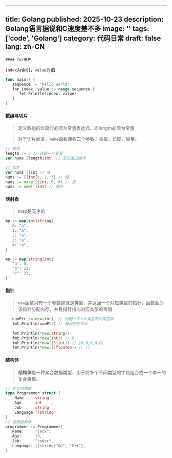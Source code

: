 
---
title: Golang
published: 2025-10-23
description: Golang语言据说和C速度差不多
image: ''
tags: ['code', 'Golang']
category: 代码日常
draft: false
lang: zh-CN
---
    #### for循环

`index`为索引，`value`为值

```go
func main() {
   sequence := "hello world"
   for index, value := range sequence {
      fmt.Println(index, value)
   }
}
```

#### 数组与切片

> 定义数组的长度时必须为常量表达式，即length必须为常量

>对于切片而言，`make`函数接收三个参数：类型，长度，容量。
```go
// 数组
length := 5 // 这是一个变量
var nums [length]int  // 无法通过编译

// 切片
var nums []int // 值
nums := []int{1, 2, 3} // 值
nums := make([]int, 0, 0) // 值
nums := new([]int) // 指针

```

#### 映射表

> map是无序的

```go
mp := map[int]string{
   0: "a",
   1: "a",
   2: "a",
   3: "a",
   4: "a",
}

mp := map[string]int{
   "a": 0,
   "b": 22,
   "c": 33,
}

```

#### 指针

> `new`函数只有一个参数那就是类型，并返回一个对应类型的指针，函数会为该指针分配内存，并且指针指向对应类型的零值

```go
   numPtr := new(int)  // 分配一个int类型的内存空间
   fmt.Println(numPtr) // 输出内存地址
   
   fmt.Println(*new(string))
   fmt.Println(*new(int)) // 0
   fmt.Println(*new([5]int)) // [0,0,0,0,0]
   fmt.Println(*new([]float64)) // []
```

#### 结构体

> **结构体**是一种聚合数据类型，用于将多个不同类型的字段组合成一个单一的复合类型。

```go
// 定义结构体
type Programmer struct {
	Name     string
	Age      int
	Job      string
	Language []string
}
// 使用结构体
programmer := Programmer{
   Name:     "jack",
   Age:      19,
   Job:      "coder",
   Language: []string{"Go", "C++"},
}
```